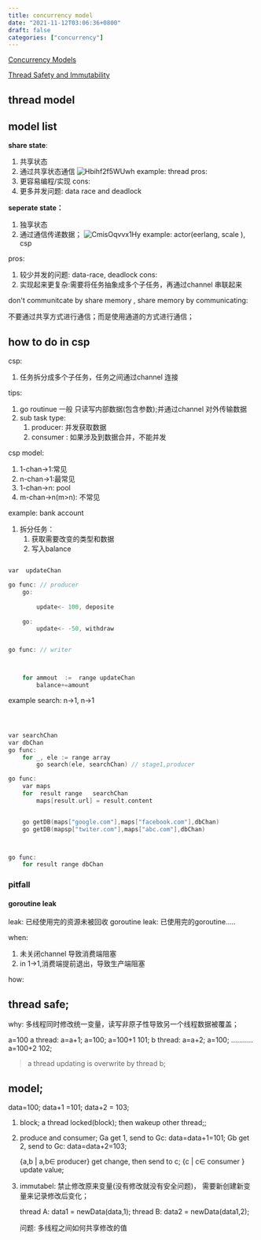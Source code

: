 ```yaml
---
title: concurrency model 
date: "2021-11-12T03:06:36+0800"
draft: false
categories: ["concurrency"]
---
```


[Concurrency Models](http://tutorials.jenkov.com/java-concurrency/concurrency-models.html)

[Thread Safety and Immutability](http://tutorials.jenkov.com/java-concurrency/thread-safety-and-immutability.html)



##  thread model 

## model list

**share state**:  
1. 共享状态
2. 通过共享状态通信 
![Hbihf2f5WUwh](https://cdn.jsdelivr.net/gh/toms2077/imgs@master/20230505/Hbihf2f5WUwh.jpg)
example: thread
pros:  
1. 更容易编程/实现
cons:
1. 更多并发问题:  data race and deadlock


**seperate state：**
1. 独享状态
2. 通过通信传递数据； 
![CmisOqvvx1Hy](https://cdn.jsdelivr.net/gh/toms2077/imgs@master/20230505/CmisOqvvx1Hy.jpg)
example: actor(eerlang, scale ), csp 

pros:
1. 较少并发的问题: data-race, deadlock
cons:
1. 实现起来更复杂:需要将任务抽象成多个子任务，再通过channel 串联起来


don't communitcate by share memory , share memory  by communicating:

不要通过共享方式进行通信；而是使用通道的方式进行通信；






## how to do in csp

csp: 
1. 任务拆分成多个子任务，任务之间通过channel 连接 

tips:
1. go routinue 一般 只读写内部数据(包含参数);并通过channel 对外传输数据
 2. sub task type:
	1. producer: 并发获取数据
	2. consumer : 如果涉及到数据合并，不能并发

csp model:
1. 1-chan->1:常见
2. n-chan->1:最常见 
3. 1-chan->n: pool
4. m-chan->n(m>n): 不常见

example: bank account

1. 拆分任务：
	1. 获取需要改变的类型和数据
	2. 写入balance 

```c

var  updateChan

go func: // producer 
	go:
	
		update<- 100, deposite
	
	go:
		update<- -50, withdraw


go func: // writer



	for ammout  :=  range updateChan
		balance+=amount

```



example search:  n->1,  n->1

```c



var searchChan
var dbChan 
go func:
	for _, ele := range array
		go search(ele, searchChan) // stage1,producer 

go func:
	var maps 
	for  result range   searchChan
		maps[result.url] = result.content


	go getDB(maps["google.com"],maps["facebook.com"],dbChan)
	go getDB(mapsp["twiter.com"],maps["abc.com"],dbChan)



go func:
	for result range dbChan

```





### pitfall


#### goroutine leak 

leak:  已经使用完的资源未被回收
goroutine  leak: 已使用完的goroutine.....


when: 

1. 未关闭channel 导致消费端阻塞
2. in 1->1,消费端提前退出，导致生产端阻塞


how:












#### 









## thread safe;

why: 多线程同时修改统一变量，读写非原子性导致另一个线程数据被覆盖；

a=100
a thread: a=a+1;  a=100; a=100+1 101;
b thread: a=a+2;  a=100; ........... a=100+2 102;

> a thread updating is overwrite by thread b;


## model;
data=100;
data+1 =101;
data+2 = 103;

1. block; 
    a thread locked(block); then wakeup other thread;;


2. produce and consumer; 
    Ga get 1, send to Gc: data=data+1=101;
    Gb get 2, send to Gc: data=data+2=103;

    {a,b | a,b∈ producer} get change, then send to c;
    {c | c∈ consumer } update value;


3. immutabel:
    禁止修改原来变量(没有修改就没有安全问题)， 需要新创建新变量来记录修改后变化；

    thread  A:  data1 =  newData(data,1);
    thread  B:  data2 =  newData(data1,2);
    
    问题: 多线程之间如何共享修改的值

